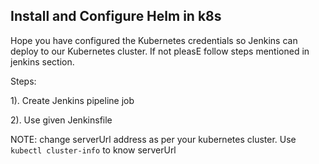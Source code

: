 Install and Configure Helm in k8s
---------------------------
Hope you have configured the Kubernetes credentials so Jenkins can deploy to our Kubernetes cluster.
If not pleasE follow steps mentioned in jenkins section.

Steps:

1). Create Jenkins pipeline job

2). Use given Jenkinsfile  


NOTE: change serverUrl address as per your kubernetes cluster. Use `kubectl cluster-info` to know serverUrl
